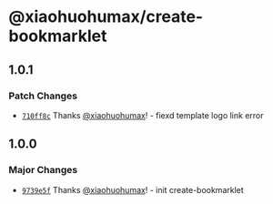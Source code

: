 # @xiaohuohumax/create-bookmarklet

## 1.0.1

### Patch Changes

- [`710ff8c`](https://github.com/xiaohuohumax/vite-plugin-bookmarklet/commit/710ff8c3a8c2880bb0c6e360cdc7464f76cdb89a) Thanks [@xiaohuohumax](https://github.com/xiaohuohumax)! - fiexd template logo link error

## 1.0.0

### Major Changes

- [`9739e5f`](https://github.com/xiaohuohumax/vite-plugin-bookmarklet/commit/9739e5ff3423aa51157e27eba2b7181399ed2f0c) Thanks [@xiaohuohumax](https://github.com/xiaohuohumax)! - init create-bookmarklet
